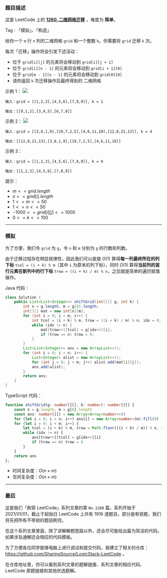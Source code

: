 ### 题目描述

这是 LeetCode 上的 **[1260. 二维网格迁移](https://leetcode.cn/problems/shift-2d-grid/solution/by-ac_oier-1blt/)** ，难度为 **简单**。

Tag : 「模拟」、「构造」



给你一个 `m` 行 `n` 列的二维网格 `grid` 和一个整数 `k`。你需要将 `grid` 迁移 `k` 次。

每次「迁移」操作将会引发下述活动：

* 位于 `grid[i][j]` 的元素将会移动到 `grid[i][j + 1]`
* 位于 `grid[i][n - 1]` 的元素将会移动到 `grid[i + 1][0]`
* 位于 `grid[m - 1][n - 1]` 的元素将会移动到 `grid[0][0]`
* 请你返回 `k` 次迁移操作后最终得到的 二维网格

示例 1：
![](https://assets.leetcode-cn.com/aliyun-lc-upload/uploads/2019/11/16/e1-1.png)
```
输入：grid = [[1,2,3],[4,5,6],[7,8,9]], k = 1

输出：[[9,1,2],[3,4,5],[6,7,8]]
```
示例 2：
![](https://assets.leetcode-cn.com/aliyun-lc-upload/uploads/2019/11/16/e2-1.png)
```
输入：grid = [[3,8,1,9],[19,7,2,5],[4,6,11,10],[12,0,21,13]], k = 4

输出：[[12,0,21,13],[3,8,1,9],[19,7,2,5],[4,6,11,10]]
```
示例 3：
```
输入：grid = [[1,2,3],[4,5,6],[7,8,9]], k = 9

输出：[[1,2,3],[4,5,6],[7,8,9]]
```

提示：
* $m == grid.length$
* $n == grid[i].length$
* $1 <= m <= 50$
* $1 <= n <= 50$
* $-1000 <= grid[i][j] <= 1000$
* $0 <= k <= 100$

---

### 模拟

为了方便，我们令 `grid` 为 `g`，令 `n` 和 `m` 分别为 `g` 的行数和列数。

由于迁移过程存在明显规律性，因此我们可以直接 $O(1)$ 算得**每一列最终所在的列下标** `tcol = (i + k) % m`（其中 `i` 为原本的列下标），同时 $O(1)$ 算得**当前列的首行元素在新列中的行下标** `trow = ((i + k) / m) % n`，之后就是简单的遍历赋值操作。

Java 代码：
```java
class Solution {
    public List<List<Integer>> shiftGrid(int[][] g, int k) {
        int n = g.length, m = g[0].length;
        int[][] mat = new int[n][m];
        for (int i = 0; i < m; i++) {
            int tcol = (i + k) % m, trow = ((i + k) / m) % n, idx = 0;
            while (idx != n) {
                mat[trow++][tcol] = g[idx++][i];
                if (trow == n) trow = 0;
            }
        }
        List<List<Integer>> ans = new ArrayList<>();
        for (int i = 0; i < n; i++) {
            List<Integer> alist = new ArrayList<>();
            for (int j = 0; j < m; j++) alist.add(mat[i][j]);
            ans.add(alist);
        }
        return ans;
    }
}
```
TypeScript 代码：
```TypeScript
function shiftGrid(g: number[][], k: number): number[][] {
    const n = g.length, m = g[0].length
    const ans: number[][] = new Array<Array<number>>()
    for (let i = 0; i < n; i++) ans[i] = new Array<number>(m).fill(0)
    for (let i = 0; i < m; i++) {
        let tcol = (i + k) % m, trow = Math.floor(((i + k) / m)) % n, idx = 0
        while (idx != n) {
            ans[trow++][tcol] = g[idx++][i]
            if (trow == n) trow = 0
        }
    }
    return ans
};
```
* 时间复杂度：$O(n \times m)$
* 空间复杂度：$O(n \times m)$

---

### 最后

这是我们「刷穿 LeetCode」系列文章的第 `No.1260` 篇，系列开始于 2021/01/01，截止于起始日 LeetCode 上共有 1916 道题目，部分是有锁题，我们将先把所有不带锁的题目刷完。

在这个系列文章里面，除了讲解解题思路以外，还会尽可能给出最为简洁的代码。如果涉及通解还会相应的代码模板。

为了方便各位同学能够电脑上进行调试和提交代码，我建立了相关的仓库：https://github.com/SharingSource/LogicStack-LeetCode 。

在仓库地址里，你可以看到系列文章的题解链接、系列文章的相应代码、LeetCode 原题链接和其他优选题解。

